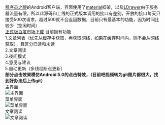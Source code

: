[程序员之眼](http://www.1024eye.com)的Android客户端，界面使用了[material](https://github.com/rey5137/material)框架，以及[LDrawer](https://github.com/ikimuhendis/LDrawer)由于服务器流量有限，所以此源码和上线的正式版本调用的接口有差别，开放的接口每天只接受500次请求，超过500就不会返回数据，目前只有最基本的功能，因为时间比较少（空闲时间）<br/>
[正式版百度市场下载](http://shouji.baidu.com/software/item?docid=7942049&from=as)
目前拥有功能<br/>
1.文章列表（优先从缓存中获取，再获取网络，如果在缓存时间内，则不会从网络获取），且区分已读和未读<br/>
2.文章阅读<br/>
3.夜间模式<br/>
4.意见与建议<br/>
5.自动更新（多线程断点更新）<br/>
**部分点击效果模仿Android 5.0的点击特效，（目前吧视频转为git图片都很大，找到好办法后上传git）**<br/>
主界面<br/>
![主界面](http://git.oschina.net/uploads/images/2015/0909/171506_9517591a_108170.png "主界面")<br/>
菜单界面<br/>
![菜单界面](http://git.oschina.net/uploads/images/2015/0909/171653_644a2450_108170.png "菜单界面")<br/>
文章阅读<br/>
![文章阅读](http://git.oschina.net/uploads/images/2015/0909/173045_6892efe6_108170.png "文章阅读")